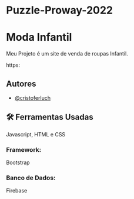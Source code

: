 # Puzzle-Proway-2022


# Moda Infantil

Meu Projeto é um site de venda de roupas Infantil.

https:


## Autores

- [@cristoferluch](https://www.github.com/cristoferluch)


## 🛠 Ferramentas Usadas
Javascript, HTML e CSS

### Framework: 
Bootstrap

### Banco de Dados:  
Firebase
